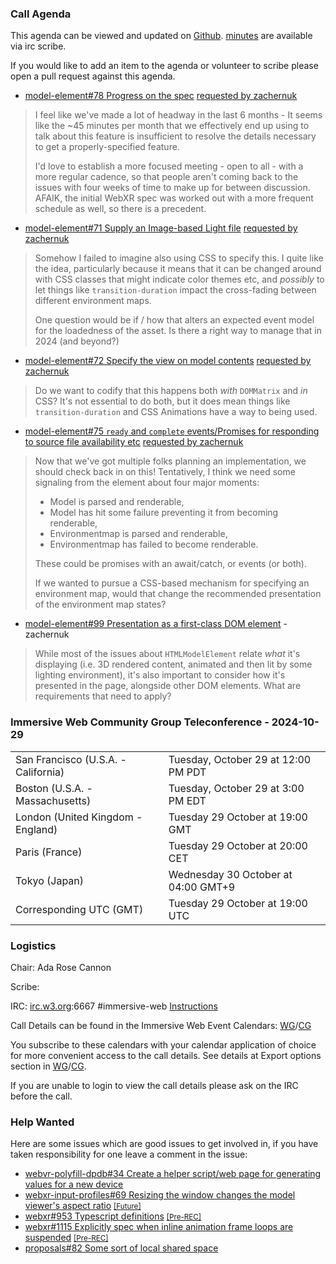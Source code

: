 ### Call Agenda

This agenda can be viewed and updated on [Github](https://github.com/immersive-web/administrivia/blob/main/meetings/2024/2024-10-29-Immersive_Web_Community_Group_Teleconference-agenda.md).
[minutes](https://www.w3.org/2024/10/29-immersive-web-minutes.html) are available via irc scribe.

If you would like to add an item to the agenda or volunteer to scribe please open a pull request against this agenda.

* [model-element#78 Progress on the spec](https://github.com/immersive-web/model-element/issues/78) [requested by zachernuk](https://github.com/immersive-web/model-element/issues/78#issuecomment-2440609945)
> I feel like we've made a lot of headway in the last 6 months - It seems like the ~45 minutes per month that we effectively end up using to talk about this feature is insufficient to resolve the details necessary to get a properly-specified feature. 
>
>I'd love to establish a more focused meeting - open to all - with a more regular cadence, so that people aren't coming back to the issues with four weeks of time to make up for between discussion. AFAIK, the initial WebXR spec was worked out with a more frequent schedule as well, so there is a precedent.

* [model-element#71 Supply an Image-based Light file](https://github.com/immersive-web/model-element/issues/71) [requested by zachernuk](https://github.com/immersive-web/model-element/issues/71#issuecomment-2440667302)
> Somehow I failed to imagine also using CSS to specify this. I quite like the idea, particularly because it means that it can be changed around with CSS classes that might indicate color themes etc, and _possibly_ to let things like `transition-duration` impact the cross-fading between different environment maps.
>
>One question would be if / how that alters an expected event model for the loadedness of the asset. Is there a right way to manage that in 2024 (and beyond?)

* [model-element#72 Specify the view on model contents](https://github.com/immersive-web/model-element/issues/72) [requested by zachernuk](https://github.com/immersive-web/model-element/issues/72#issuecomment-2440636997)
> Do we want to codify that this happens both _with_ `DOMMatrix` and _in_ CSS? It's not essential to do both, but it does mean things like `transition-duration` and CSS Animations have a way to being used.

* [model-element#75 `ready` and `complete` events/Promises for responding to source file availability etc](https://github.com/immersive-web/model-element/issues/75) [requested by zachernuk](https://github.com/immersive-web/model-element/issues/75#issuecomment-2400765096)
> Now that we've got multiple folks planning an implementation, we should check back in on this! 
>Tentatively, I think we need some signaling from the element about four major moments:
>
>* Model is parsed and renderable,
>* Model has hit some failure preventing it from becoming renderable,
>* Environmentmap is parsed and renderable,
>* Environmentmap has failed to become renderable.
>
>These could be promises with an await/catch, or events (or both). 
>
>If we wanted to pursue a CSS-based mechanism for specifying an environment map, would that change the recommended presentation of the environment map states?

* [model-element#99 Presentation as a first-class DOM element](https://github.com/immersive-web/model-element/issues/99) - zachernuk
> While most of the issues about `HTMLModelElement` relate _what_ it's displaying (i.e. 3D rendered content, animated and then lit by some lighting environment), it's also important to consider how it's presented in the page, alongside other DOM elements. What are requirements that need to apply?

### Immersive Web Community Group Teleconference - 2024-10-29

<table>
<tr><td> San Francisco (U.S.A. - California) <td> Tuesday, October 29 at 12:00 PM PDT
<tr><td> Boston (U.S.A. - Massachusetts) <td> Tuesday, October 29 at 3:00 PM EDT
<tr><td> London (United Kingdom - England) <td> Tuesday 29 October at 19:00 GMT
<tr><td> Paris (France) <td> Tuesday 29 October at 20:00 CET
<tr><td> Tokyo (Japan) <td> Wednesday 30 October at 04:00 GMT+9
<tr><td> Corresponding UTC (GMT) <td> Tuesday 29 October at 19:00 UTC
</table>

### Logistics

Chair: Ada Rose Cannon

Scribe:

IRC: [irc.w3.org](https://irc.w3.org/):6667 #immersive-web [Instructions](https://github.com/immersive-web/administrivia/blob/main/IRC.md)

Call Details can be found in the Immersive Web Event Calendars: [WG](https://www.w3.org/groups/wg/immersive-web/calendar/)/[CG](https://www.w3.org/groups/cg/immersive-web/calendar/)

You subscribe to these calendars with your calendar application of choice for more convenient access to the call details. See details at Export options section in [WG](https://www.w3.org/groups/wg/immersive-web/calendar/#export)/[CG](https://www.w3.org/groups/cg/immersive-web/calendar/#export).

If you are unable to login to view the call details please ask on the IRC before the call.

### Help Wanted

Here are some issues which are good issues to get involved in, if you have taken responsibility for one leave a comment in the issue:

- [webvr-polyfill-dpdb#34 Create a helper script/web page for generating values for a new device](https://github.com/immersive-web/webvr-polyfill-dpdb/issues/34)
- [webxr-input-profiles#69 Resizing the window changes the model viewer's aspect ratio](https://github.com/immersive-web/webxr-input-profiles/issues/69) [<small>[Future]</small>](https://api.github.com/repos/immersive-web/webxr-input-profiles/milestones/4)
- [webxr#953 Typescript definitions](https://github.com/immersive-web/webxr/issues/953) [<small>[Pre-REC]</small>](https://api.github.com/repos/immersive-web/webxr/milestones/16)
- [webxr#1115 Explicitly spec when inline animation frame loops are suspended](https://github.com/immersive-web/webxr/issues/1115) [<small>[Pre-REC]</small>](https://api.github.com/repos/immersive-web/webxr/milestones/16)
- [proposals#82 Some sort of local shared space](https://github.com/immersive-web/proposals/issues/82)


              
